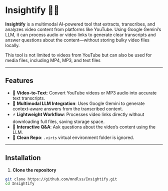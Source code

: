 # Insightify 🧠✨

**Insightify** is a multimodal AI-powered tool that extracts, transcribes, and analyzes video content from platforms like YouTube. Using Google Gemini’s LLM, it can process audio or video links to generate clear transcripts and answer questions about the content—without storing bulky video files locally.  

This tool is not limited to videos from YouTube but can also be used for media files, including MP4, MP3, and text files

---

## Features  

- 🎥 **Video-to-Text**: Convert YouTube videos or MP3 audio into accurate text transcripts.  
- 🤖 **Multimodal LLM Integration**: Uses Google Gemini to generate context-aware answers from the transcribed content.  
- ⚡ **Lightweight Workflow**: Processes video links directly without downloading full files, saving storage space.  
- 📝 **Interactive Q&A**: Ask questions about the video’s content using the LLM.  
- 🚫 **Clean Repo**: `.virts` virtual environment folder is ignored.  

---

## Installation  

1. **Clone the repository**  

```bash
git clone https://github.com/mndlss/Insightify.git
cd Insightify
